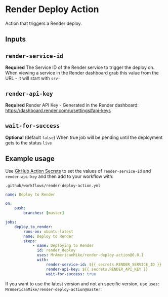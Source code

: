 # Render Deploy Action

Action that triggers a Render deploy.

## Inputs

## `render-service-id`

**Required** The Service ID of the Render service to trigger the deploy on. When viewing a service in the Render dashboard grab this value from the URL - it will start with `srv-`

## `render-api-key`

**Required** Render API Key - Generated in the Render dashboard: https://dashboard.render.com/u/settings#api-keys

## `wait-for-success`

**Optional** (default `false`) When true job will be pending until the deployment gets to the status `live`

## Example usage

Use [GitHub Action Secrets](https://docs.github.com/en/actions/security-guides/using-secrets-in-github-actions) to set the values of `render-service-id` and `render-api-key` and then add to your workflow with:

`.github/workflows/render-deploy-action.yml`

```yaml
name: Deploy to Render

on:
    push:
        branches: [master]

jobs:
    deploy_to_render:
        runs-on: ubuntu-latest
        name: Deploy to Render
        steps:
            - name: Deploying to Render
              id: render_deploy
              uses: MrAmericanMike/render-deploy-action@0.0.1
              with:
                  render-service-id: ${{ secrets.RENDER_SERVICE_ID }}
                  render-api-key: ${{ secrets.RENDER_API_KEY }}
                  wait-for-success: true
```

If you want to use the latest version and not an specific version, use `uses: MrAmericanMike/render-deploy-action@master`:
